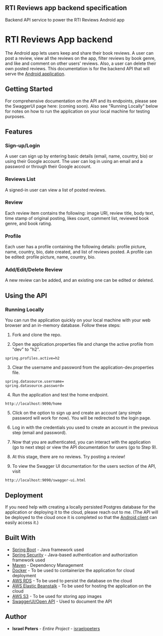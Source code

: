 ## RTI Reviews app backend specification
Backend API service to power the RTI Reviews Android app

# RTI Reviews App backend
The Android app lets users keep and share their book reviews. A user can post a review, view all the reviews on the app, filter reviews by book genre, and like and comment on other users' reviews. Also, a user can delete their own posted reviews. This documentation is for the backend API that will serve the [Android application](https://github.com/israelopeters/rti-reviews-android).

## Getting Started

For comprehensive documentation on the API and its endpoints, please see the SwaggerUI page here: (coming soon). 
Also see "Running Locally" below for notes on how to run the application on your local machine for testing purposes.


## Features

### Sign-up/Login
A user can sign up by entering basic details (email, name, country, bio) or using their Google account. The user can log in using an email and a password or through their Google account.

### Reviews List
A signed-in user can view a list of posted reviews.

### Review
Each review item contains the following: image URI, review title, body text, time stamp of original posting, likes count, comment list, reviewed book genre, and book rating.

### Profile
Each user has a profile containing the following details: profile picture, name, country, bio, date created, and list of reviews posted. A profile can be edited: profile picture, name, country, bio.

### Add/Edit/Delete Review
A new review can be added, and an existing one can be edited or deleted. 

## Using the API

### Running Locally
You can run the application quickly on your local machine with your web browser and an in-memory database. Follow these steps:


1. Fork and clone the repo.

2. Open the application.properties file and change the active profile from "dev" to "h2".

```
spring.profiles.active=h2
```

3. Clear the username and password from the application-dev.properties file.

```
spring.datasource.username=
spring.datasource.password=
```

4. Run the application and test the home endpoint.

```
http://localhost:9090/home
```
5. Click on the option to sign up and create an account (any simple password will work for now). You will be redirected to the login page.

6. Log in with the credentials you used to create an account in the previous step (email and password).

7. Now that you are authenticated, you can interact with the application (go to next step) or view the API documentation for users (go to Step 9).

8. At this stage, there are no reviews. Try posting a review!

9. To view the Swagger UI documentation for the users section of the API, visit 

```
http://localhost:9090/swagger-ui.html
```

## Deployment

If you need help with creating a locally persisted Postgres database for the application or deploying it to the cloud, please reach out to me.
(The API will be deployed to the cloud once it is completed so that the [Android client](https://github.com/israelopeters/rti-reviews-android) can easily access it.)


## Built With

* [Spring Boot](https://spring.io/projects/spring-boot) - Java framework used
* [Spring Security](https://spring.io/projects/spring-security) - Java-based authentication and authorization framework used
* [Maven](https://maven.apache.org/) - Dependency Management
* [Docker](https://www.docker.com/) - To be used to containerize the application for cloud deployment
* [AWS RDS](https://aws.amazon.com/rds/) - To be used to persist the database on the cloud
* [AWS Elastic Beanstalk](https://aws.amazon.com/elasticbeanstalk/) - To be used for hosting the application on the cloud
* [AWS S3](https://aws.amazon.com/s3/) - To be used for storing app images
* [SwaggerUI/Open API](https://swagger.io/tools/swagger-ui/) - Used to document the API

## Author

* **Israel Peters** - *Entire Project* - [israelopeters](https://github.com/israelopeters)
